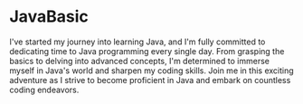 # JavaBasic

I've started my journey into learning Java, and I'm fully committed to dedicating time to Java programming every single day. From grasping the basics to delving into advanced concepts, I'm determined to immerse myself in Java's world and sharpen my coding skills. 
Join me in this exciting adventure as I strive to become proficient in Java and embark on countless coding endeavors. 
